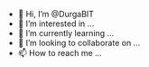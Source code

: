 - 👋 Hi, I’m @DurgaBIT
- 👀 I’m interested in ...
- 🌱 I’m currently learning ...
- 💞️ I’m looking to collaborate on ...
- 📫 How to reach me ...

<!---
DurgaBIT/DurgaBIT is a ✨ special ✨ repository because its `README.md` (this file) appears on your GitHub profile.
You can click the Preview link to take a look at your changes.
--->
